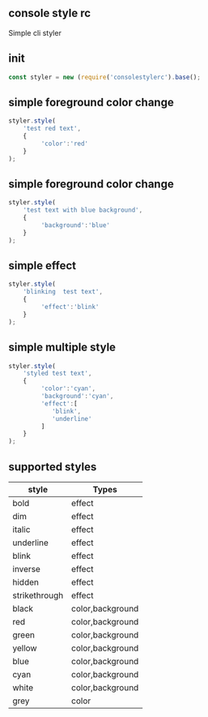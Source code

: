 ## console style rc 


Simple cli styler


## init

```javascript
const styler = new (require('consolestylerc').base();

```

## simple foreground color change

```javascript
styler.style(
    'test red text',
    {
         'color':'red'
    }
);
```

## simple foreground color change

```javascript
styler.style(
    'test text with blue background',
    {
         'background':'blue'
    }
);
```

## simple effect

```javascript
styler.style(
    'blinking  test text',
    {
         'effect':'blink'
    }
);
```


## simple multiple style 

```javascript
styler.style(
    'styled test text',
    {
         'color':'cyan',
         'background':'cyan',
         'effect':[
            'blink',
            'underline'
         ]
    }
);
```

## supported styles

| style         | Types              |
|---------------|--------------------|
| bold          | effect             |
| dim           | effect             |
| italic        | effect             |
| underline     | effect             |
| blink         | effect             |
| inverse       | effect             |
| hidden        | effect             |
| strikethrough | effect             |
| black         | color,background   |
| red           | color,background   |
| green         | color,background   |
| yellow        | color,background   |
| blue          | color,background   |
| cyan          | color,background   |
| white         | color,background   |
| grey          | color              |

